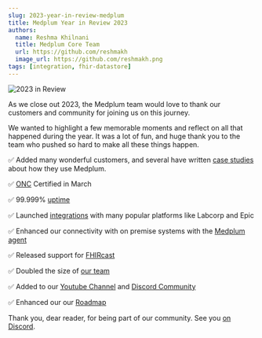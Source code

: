 ```yaml
---
slug: 2023-year-in-review-medplum
title: Medplum Year in Review 2023
authors:
  name: Reshma Khilnani
  title: Medplum Core Team
  url: https://github.com/reshmakh
  image_url: https://github.com/reshmakh.png
tags: [integration, fhir-datastore]
---
```


![2023 in Review](/img/blog/2023-in-review.png)

As we close out 2023, the Medplum team would love to thank our customers and community for joining us on this journey.

We wanted to highlight a few memorable moments and reflect on all that happened during the year. It was a lot of fun, and huge thank you to the team who pushed so hard to make all these things happen.

✅ Added many wonderful customers, and several have written [case studies](https://www.medplum.com/case-studies) about how they use Medplum.

✅ [ONC](/docs/compliance/onc) Certified in March

✅ 99.999% [uptime](https://status.medplum.com)

✅ Launched [integrations](docs/integration) with many popular platforms like Labcorp and Epic

✅ Enhanced our connectivity with on premise systems with the [Medplum agent](/docs/agent)

✅ Released support for [FHIRcast](/docs/fhircast)

✅ Doubled the size of [our team](/about)

✅ Added to our [Youtube Channel](https://www.youtube.com/channel/UCu_sS6aXEHz3GPk2NTugtJA) and [Discord Community](https://discord.gg/medplum)

✅ Enhanced our our [Roadmap](https://github.com/orgs/medplum/projects/1)

Thank you, dear reader, for being part of our community. See you [on Discord](https://discord.gg/medplum).
